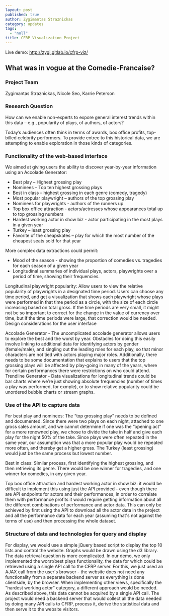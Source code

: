 ```yaml
---
layout: post
published: true
author: Zygimantas Straznickas
category: updates
tags: 
  - "null"
title: CFRP Visualization Project
---
```


Live demo: http://zygi.gitlab.io/cfrp-viz/

## What was in vogue at the Comedie-Francaise?

### Project Team
Zygimantas Straznickas, Nicole Seo, Karrie Peterson

### Research Question
How can we enable non-experts to expore general interest trends within this data – e.g., popularity of plays, of authors, of actors? 

Today’s audiences often think in terms of awards, box office profits, top-billed celebrity performers.  To provide entree to this historical data, we are attempting to enable exploration in those kinds of categories.

### Functionality of the web-based interface

We aimed at giving users the ability to discover year-by-year information using an Accolade Generator:

- Best play – Highest grossing play
- Nominees – Top ten highest grossing plays
- Best in class – highest grossing in each genre  (comedy, tragedy)
- Most popular playwright – authors of the top grossing play
- Nominees for playwrights - authors of the runners up
- Top box office attraction - actors/actresses whose appearances total up to top grossing numbers
- Hardest working actor in show biz - actor participating in the most plays in a given year
- Turkey – least grossing play
- Favorite of the cheapskates – play for which the most number of the cheapest seats sold for that year
 
More complex data extractions could permit:	
- Mood of the season - showing the proportion of comedies vs. tragedies for each season of a given year 
- Longitudinal summaries of individual plays, actors, playwrights over a period of time, showing their frequencies.

Longitudinal playwright popularity:  Allow users to view the relative popularity of playwrights in a designated time period.  Users can choose any time period, and get a visualization that shows each playwright whose plays were performed in that time period as a circle, with the size of each circle increasing based on total gross.  If the time periods are very small, it might not be so important to correct for the change in the value of currency over time, but if the time periods were large, that correction would be needed.
Design considerations for the user interface

Accolade Generator - The uncomplicated accolade generator allows users to explore the best and the worst by year.   Obstacles for doing this easily involve linking to additional data for identifying actors by gender (female/male), and singling out the leading roles for each play, so that minor characters are not tied with actors playing major roles.  Additionally, there needs to be some documentation that explains to users that the top grossing plays will be affected by play-going in many of the years, where for certain performances there were restrictions on who could attend. 
Trendline Generator - Data visualizations for longitudinal trends could be bar charts where we’re just showing absolute frequencies (number of times a play was performed, for exmple), or to show relative popularity could be unordered bubble charts or stream graphs.  

### Use of the API to capture data
For best play and nominees:  The “top grossing play” needs to be defined and documented.  Since there were two plays on each night, attached to one gross sales amount, and we cannot determine if one was the “opening act” for a more renowned play, we chose to divide the take in half and give each play for the night 50% of the take.  Since plays were often repeated in the same year, our assumption was that a more popular play would be repeated more often, and thereby get a higher gross.  The Turkey (least grossing) would just be the same process but lowest number.

Best in class:  Similar process, first identifying the highest grossing, and then retrieving its genre.  There would be one winner for tragedies, and one winner for comedies, in any given year. 

Top box office attraction and hardest working actor in show biz: it would be difficult to implement this using just the API provided - even though there are API endpoints for actors and their performances, in order to correlate them with performance profits it would require getting information about all the different combinations of performance and actor data. This can only be achieved by first using the API to download all the actor data in the project and all the performance data for each year (assuming that's not against the terms of use) and then processing the whole dataset. 

### Structure of data and technologies for query and display
For display, we would use a simple jQuery based script to display the top 10 lists and control the website. Graphs would be drawn using the d3 library. The data retrieval question is more complicated. In our demo, we only implemented the worst/best plays functionality, the data for which could be retrieved using a single API call to the CFRP server. For this, we just used an AJAX call from the user's browser - the website does not need any functionality from a separate backend server as everything is done clientside, by the browser. When implementing other views, specifically the "hardest working actor" category, a different approach would be needed. As described above, this data cannot be acquired by a single API call. The project would need a backend server that would collect all the data needed by doing many API calls to CFRP, process it, derive the statistical data and then serve it to the website visitors.

 